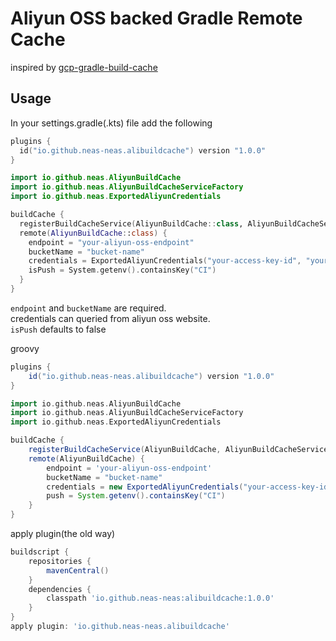 # Aliyun OSS backed Gradle Remote Cache

inspired by [gcp-gradle-build-cache
](https://github.com/androidx/gcp-gradle-build-cache)

## Usage

In your settings.gradle(.kts) file add the following

```kotlin
plugins {
  id("io.github.neas-neas.alibuildcache") version "1.0.0"
}

import io.github.neas.AliyunBuildCache
import io.github.neas.AliyunBuildCacheServiceFactory
import io.github.neas.ExportedAliyunCredentials

buildCache {
  registerBuildCacheService(AliyunBuildCache::class, AliyunBuildCacheServiceFactory::class)
  remote(AliyunBuildCache::class) {
    endpoint = "your-aliyun-oss-endpoint"
    bucketName = "bucket-name"
    credentials = ExportedAliyunCredentials("your-access-key-id", "your-secret-key")
    isPush = System.getenv().containsKey("CI")
  }
}
```

`endpoint` and `bucketName` are required.  
credentials can queried from aliyun oss website.  
`isPush` defaults to false

groovy
```groovy
plugins {
    id("io.github.neas-neas.alibuildcache") version "1.0.0"
}

import io.github.neas.AliyunBuildCache
import io.github.neas.AliyunBuildCacheServiceFactory
import io.github.neas.ExportedAliyunCredentials

buildCache {
    registerBuildCacheService(AliyunBuildCache, AliyunBuildCacheServiceFactory)
    remote(AliyunBuildCache) {
        endpoint = 'your-aliyun-oss-endpoint'
        bucketName = "bucket-name"
        credentials = new ExportedAliyunCredentials("your-access-key-id", "your-secret-key")
        push = System.getenv().containsKey("CI")
    }
}
```
apply plugin(the old way)
```groovy
buildscript {
    repositories {
        mavenCentral()
    }
    dependencies {
        classpath 'io.github.neas-neas:alibuildcache:1.0.0'
    }
}
apply plugin: 'io.github.neas-neas.alibuildcache'
```
